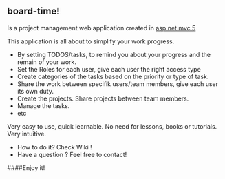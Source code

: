 ## board-time!
Is a project management web application created in [asp.net mvc 5](http://www.asp.net/mvc)

This application is all about to simplify your work progress. 
- By setting TODOS/tasks, to remind you about your progress and the remain of your work.
- Set the Roles for each user, give each user the right access type
- Create categories of the tasks based on the priority or type of task.
- Share the work between specifik users/team members, give each user its own duty.
- Create the projects. Share projects between team members.
- Manage the tasks.
- etc


Very easy to use, quick learnable. No need for lessons, books or tutorials. Very intuitive.

- How to do it? Check Wiki !
- Have a question ? Feel free to contact!

####Enjoy it!
